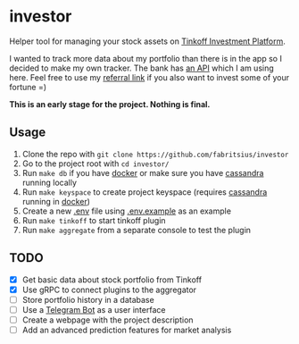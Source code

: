 # investor

Helper tool for managing your stock assets on [Tinkoff Investment Platform](https://www.tinkoff.ru/invest/).

I wanted to track more data about my portfolio than there is in the app so I decided to make my own tracker. The bank has [an API](https://tinkoffcreditsystems.github.io/invest-openapi/) which I am using here. Feel free to use my [referral link](https://www.tinkoff.ru/sl/3tqgECf6gYa) if you also want to invest some of your fortune =)

**This is an early stage for the project. Nothing is final.**

## Usage

1. Clone the repo with `git clone https://github.com/fabritsius/investor`
2. Go to the project root with `cd investor/`
3. Run `make db` if you have [docker](https://www.docker.com/) or make sure you have [cassandra](https://cassandra.apache.org/) running locally
4. Run `make keyspace` to create project keyspace (requires [cassandra](https://cassandra.apache.org/) running in [docker](https://www.docker.com/))
5. Create a new [.env](.env) file using [.env.example](.env.example) as an example
6. Run `make tinkoff` to start tinkoff plugin
7. Run `make aggregate` from a separate console to test the plugin

## TODO

- [x] Get basic data about stock portfolio from Tinkoff
- [x] Use gRPC to connect plugins to the aggregator
- [ ] Store portfolio history in a database
- [ ] Use a [Telegram Bot](https://core.telegram.org/bots) as a user interface
- [ ] Create a webpage with the project description
- [ ] Add an advanced prediction features for market analysis
